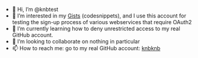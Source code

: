 - 👋 Hi, I’m @knbtest
- 👀 I’m interested in my [Gists](https://gist.github.com/knbtest/) (codesnippets), and I use this account for testing the sign-up process of various  webservices that require OAuth2 
- 🌱 I’m currently learning how to deny unrestricted access to my real GitHub account.
- 💞️ I’m looking to collaborate on nothing in particular
- 📫 How to reach me: go to my real GitHub account: [knbknb](https://github.com/knbknb/)

<!---
knbtest/knbtest is a ✨ special ✨ repository because its `README.md` (this file) appears on your GitHub profile.
You can click the Preview link to take a look at your changes.
--->
